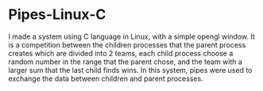 # Pipes-Linux-C
I made a system using C language in Linux, with a simple opengl window.
It is a competition between the children processes that the parent process creates which are divided into 2 teams, each child process choose a random number in the range that the parent chose, and the team with a larger sum that the last child finds wins. 
In this system, pipes were used to exchange the data between children and parent processes.

